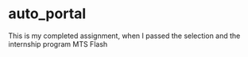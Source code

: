 # auto_portal
This is my completed assignment, when I passed the selection and the internship program MTS Flash
